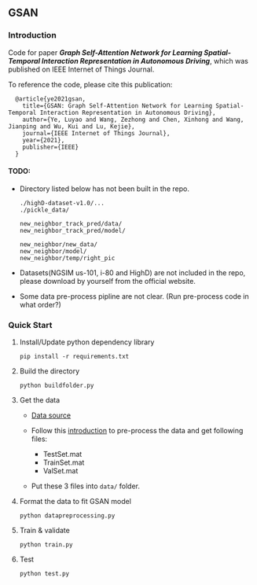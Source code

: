 ## GSAN

### Introduction

Code for paper _**Graph Self-Attention Network for Learning Spatial-Temporal Interaction Representation in Autonomous Driving**_, which was published on IEEE Internet of Things Journal.

To reference the code, please cite this publication:

  ```
    @article{ye2021gsan,
      title={GSAN: Graph Self-Attention Network for Learning Spatial-Temporal Interaction Representation in Autonomous Driving},
      author={Ye, Luyao and Wang, Zezhong and Chen, Xinhong and Wang, Jianping and Wu, Kui and Lu, Kejie},
      journal={IEEE Internet of Things Journal},
      year={2021},
      publisher={IEEE}
    }
  ```



#### TODO:

- Directory listed below has not been built in the repo.
    ```
    ./highD-dataset-v1.0/...
    ./pickle_data/

    new_neighbor_track_pred/data/
    new_neighbor_track_pred/model/

    new_neighbor/new_data/
    new_neighbor/model/
    new_neighbor/temp/right_pic
    ```

- Datasets(NGSIM us-101, i-80 and HighD) are not included in the repo, please download by yourself from the official website.

- Some data pre-process pipline are not clear. (Run pre-process code in what order?)

### Quick Start



1. Install/Update python dependency library

    ```
    pip install -r requirements.txt
    ```

2. Build the directory

    ```
    python buildfolder.py
    ```

3. Get the data

    - [Data source](https://data.transportation.gov/Automobiles/Next-Generation-Simulation-NGSIM-Vehicle-Trajector/8ect-6jqj)

    - Follow this [introduction](https://github.com/nachiket92/conv-social-pooling) to pre-process the data and get following files:
        - TestSet.mat
        - TrainSet.mat
        - ValSet.mat

    - Put these 3 files into `data/` folder.

4. Format the data to fit GSAN model

    ```
    python datapreprocessing.py
    ```

5. Train & validate

    ```
    python train.py
    ```

6. Test

    ```
    python test.py
    ```
